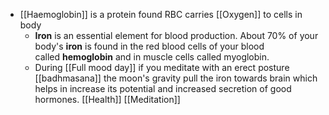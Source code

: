 - [[Haemoglobin]] is a protein found RBC carries [[Oxygen]] to cells in body
    - **Iron** is an essential element for blood production. About 70% of your body's **iron** is found in the red blood cells of your blood called **hemoglobin** and in muscle cells called myoglobin.
    - During [[Full mood day]] if you meditate with an erect posture [[badhmasana]] the moon's gravity pull the iron towards brain which helps in increase its potential and increased secretion of good hormones. [[Health]] [[Meditation]]

